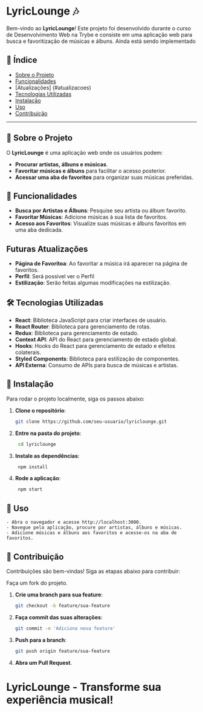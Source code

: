 # LyricLounge 🎶

Bem-vindo ao **LyricLounge**! Este projeto foi desenvolvido durante o curso de Desenvolvimento Web na Trybe e consiste em uma aplicação web para busca e favoritização de músicas e álbuns. Ainda está sendo implementado

## 📑 Índice

- [Sobre o Projeto](#sobre-o-projeto)
- [Funcionalidades](#funcionalidades)
- [Atualizações] (#atualizacoes)
- [Tecnologias Utilizadas](#tecnologias-utilizadas)
- [Instalação](#instalação)
- [Uso](#uso)
- [Contribuição](#contribuição)

---

## 📖 Sobre o Projeto

O **LyricLounge** é uma aplicação web onde os usuários podem:

- **Procurar artistas, álbuns e músicas**.
- **Favoritar músicas e álbuns** para facilitar o acesso posterior.
- **Acessar uma aba de favoritos** para organizar suas músicas preferidas.

## 🎯 Funcionalidades

- **Busca por Artistas e Álbuns**: Pesquise seu artista ou álbum favorito.
- **Favoritar Músicas**: Adicione músicas à sua lista de favoritos.
- **Acesso aos Favoritos**: Visualize suas músicas e álbuns favoritos em uma aba dedicada.

## Futuras Atualizações

- **Página de Favoritoa**: Ao favoritar a música irá aparecer na página de favoritos.
- **Perfil**: Será possivel ver o Perfil
- **Estilização**: Serão feitas algumas modificações na estilização.

## 🛠 Tecnologias Utilizadas

- **React**: Biblioteca JavaScript para criar interfaces de usuário.
- **React Router**: Biblioteca para gerenciamento de rotas.
- **Redux**: Biblioteca para gerenciamento de estado.
- **Context API**: API do React para gerenciamento de estado global.
- **Hooks**: Hooks do React para gerenciamento de estado e efeitos colaterais.
- **Styled Components**: Biblioteca para estilização de componentes.
- **API Externa**: Consumo de APIs para busca de músicas e artistas.

## 🚀 Instalação

Para rodar o projeto localmente, siga os passos abaixo:

1. **Clone o repositório**:
   ```sh
   git clone https://github.com/seu-usuario/lyriclounge.git

2. **Entre na pasta do projeto**:
   ```sh
    cd lyriclounge

3. **Instale as dependências**:
   ```sh
    npm install

4. **Rode a aplicação**:
   ```sh
    npm start

## 📌 Uso

    - Abra o navegador e acesse http://localhost:3000.
    - Navegue pela aplicação, procure por artistas, álbuns e músicas.
    - Adicione músicas e álbuns aos favoritos e acesse-os na aba de favoritos.

## 🤝 Contribuição
Contribuições são bem-vindas! Siga as etapas abaixo para contribuir:

Faça um fork do projeto.

1. **Crie uma branch para sua feature**:
    ```sh
    git checkout -b feature/sua-feature

2. **Faça commit das suas alterações**:
    ```sh
    git commit -m 'Adiciona nova feature'

3. **Push para a branch**:
    ```sh
    git push origin feature/sua-feature

4.  **Abra um Pull Request**.

# LyricLounge - Transforme sua experiência musical!